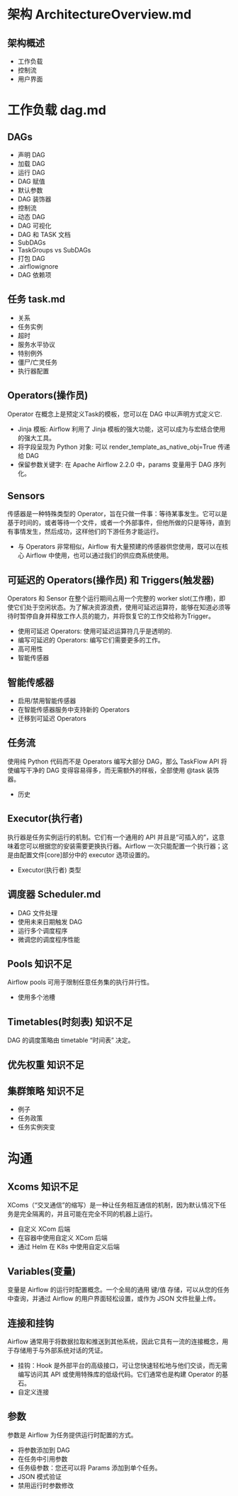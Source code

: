 # 架构 ArchitectureOverview.md
## 架构概述
* 工作负载
* 控制流
* 用户界面

# 工作负载 dag.md
## DAGs
* 声明 DAG
* 加载 DAG
* 运行 DAG
* DAG 赋值
* 默认参数
* DAG 装饰器
* 控制流
* 动态 DAG
* DAG 可视化
* DAG 和 TASK 文档
* SubDAGs
* TaskGroups vs SubDAGs
* 打包 DAG
* .airflowignore
* DAG 依赖项

## 任务 task.md
* 关系
* 任务实例
* 超时
* 服务水平协议
* 特别例外
* 僵尸/亡灵任务
* 执行器配置

## Operators(操作员)
Operator 在概念上是预定义Task的模板，您可以在 DAG 中以声明方式定义它.

* Jinja 模板: Airflow 利用了 Jinja 模板的强大功能，这可以成为与宏结合使用的强大工具。
* 将字段呈现为 Python 对象: 可以 render_template_as_native_obj=True 传递给 DAG
* 保留参数关键字: 在 Apache Airflow 2.2.0 中，params 变量用于 DAG 序列化。

## Sensors
传感器是一种特殊类型的 Operator，旨在只做一件事：等待某事发生。它可以是基于时间的，或者等待一个文件，或者一个外部事件，但他所做的只是等待，直到有事情发生，然后成功，这样他们的下游任务才能运行。
* 与 Operators 非常相似，Airflow 有大量预建的传感器供您使用，既可以在核心 Airflow 中使用，也可以通过我们的供应商系统使用。

## 可延迟的 Operators(操作员) 和 Triggers(触发器)
Operators 和 Sensor 在整个运行期间占用一个完整的 worker slot(工作槽)，即使它们处于空闲状态。为了解决资源浪费，使用可延迟运算符，能够在知道必须等待时暂停自身并释放工作人员的能力，并将恢复它的工作交给称为Trigger。

* 使用可延迟 Operators: 使用可延迟运算符几乎是透明的.
* 编写可延迟的 Operators: 编写它们需要更多的工作。
* 高可用性
* 智能传感器

## 智能传感器
* 启用/禁用智能传感器
* 在智能传感器服务中支持新的 Operators
* 迁移到可延迟 Operators

## 任务流
使用纯 Python 代码而不是 Operators 编写大部分 DAG，那么 TaskFlow API 将使编写干净的 DAG 变得容易得多，而无需额外的样板，全部使用 @task 装饰器。

* 历史

## Executor(执行者)
执行器是任务实例运行的机制。它们有一个通用的 API 并且是“可插入的”，这意味着您可以根据您的安装需要更换执行器。Airflow 一次只能配置一个执行器；这是由配置文件[core]部分中的 executor 选项设置的。
* Executor(执行者) 类型

## 调度器 Scheduler.md
* DAG 文件处理
* 使用未来日期触发 DAG
* 运行多个调度程序
* 微调您的调度程序性能

## Pools 知识不足
Airflow pools 可用于限制任意任务集的执行并行性。

* 使用多个池槽

## Timetables(时刻表) 知识不足
DAG 的调度策略由 timetable “时间表” 决定。

## 优先权重 知识不足

## 集群策略 知识不足
* 例子
* 任务政策
* 任务实例突变

# 沟通
## Xcoms 知识不足
XComs（“交叉通信”的缩写）是一种让任务相互通信的机制，因为默认情况下任务是完全隔离的，并且可能在完全不同的机器上运行。

* 自定义 XCom 后端
* 在容器中使用自定义 XCom 后端
* 通过 Helm 在 K8s 中使用自定义后端

## Variables(变量)
变量是 Airflow 的运行时配置概念。一个全局的通用 键/值 存储，可以从您的任务中查询，并通过 Airflow 的用户界面轻松设置，或作为 JSON 文件批量上传。

## 连接和挂钩
Airflow 通常用于将数据拉取和推送到其他系统，因此它具有一流的连接概念，用于存储用于与外部系统对话的凭证。

* 挂钩：Hook 是外部平台的高级接口，可让您快速轻松地与他们交谈，而无需编写访问其 API 或使用特殊库的低级代码。它们通常也是构建 Operator 的基石。
* 自定义连接

## 参数
参数是 Airflow 为任务提供运行时配置的方式。

* 将参数添加到 DAG
* 在任务中引用参数
* 任务级参数：您还可以将 Params 添加到单个任务。
* JSON 模式验证
* 禁用运行时参数修改